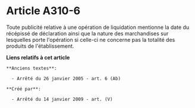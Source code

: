 # Article A310-6

Toute publicité relative à une opération de liquidation mentionne la date du récépissé de déclaration ainsi que la nature des
marchandises sur lesquelles porte l'opération si celle-ci ne concerne pas la totalité des produits de l'établissement.

**Liens relatifs à cet article**

	**Anciens textes**:

	  - Arrêté du 26 janvier 2005 - art. 6 (Ab)

	**Créé par**:

	  - Arrêté du 14 janvier 2009 - art. (V)
